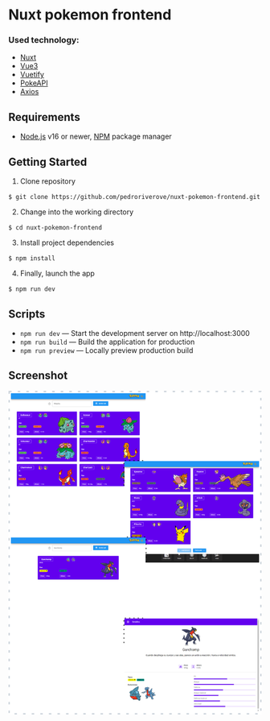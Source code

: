# Nuxt pokemon frontend

### Used technology:

- [Nuxt](https://nuxt.com/)
- [Vue3](https://vuejs.org/)
- [Vuetify](https://vuetifyjs.com/en/)
- [PokeAPI](https://pokeapi.co/)
- [Axios](https://axios-http.com/)

## Requirements

- [Node.js](https://nodejs.org/) v16 or newer, [NPM](https://www.npmjs.com/) package manager

## Getting Started

1. Clone repository
```
$ git clone https://github.com/pedroriverove/nuxt-pokemon-frontend.git
```
2. Change into the working directory
```
$ cd nuxt-pokemon-frontend
```
3. Install project dependencies
```
$ npm install
```
4. Finally, launch the app
```
$ npm run dev
```

## Scripts

- `npm run dev` — Start the development server on http://localhost:3000
- `npm run build` — Build the application for production
- `npm run preview` — Locally preview production build

## Screenshot

![](./screenshot.png)
